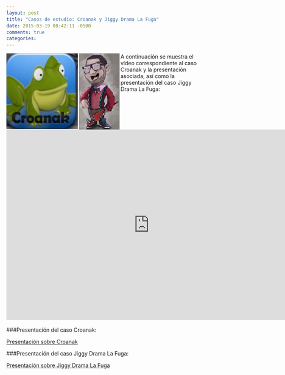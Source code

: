 ```yaml
---
layout: post
title: "Casos de estudio: Croanak y Jiggy Drama La Fuga"
date: 2015-03-19 08:42:11 -0500
comments: true
categories: 
---
```

[<img height="200" width="300" style="float: left;" src="/images/croanakJiggy.png" />](/blog/2015/03/19/casos-de-estudio-croanak-y-jiggy-drama-la-fuga/)A continuación se muestra el vídeo correspondiente al caso Croanak y la presentación asociada, así como la presentación del caso Jiggy Drama La Fuga:

<!--more-->

<iframe width="750" height="500" src="https://www.youtube.com/embed/DLjJvkEkknc" frameborder="0" allowfullscreen></iframe>

###Presentación del caso Croanak:

[Presentación sobre Croanak](http://videojuegosun.github.io/casoCroanak/#/1)

###Presentación del caso Jiggy Drama La Fuga:

[Presentación sobre Jiggy Drama La Fuga](http://franchescomora.github.io/casoJiggy/#/1)